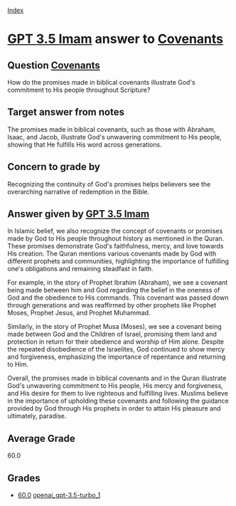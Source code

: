 
[Index](../../../index.md)
# [GPT 3.5 Imam](../../answering_models/GPT_3.5_Imam.md) answer to [Covenants](../../questions/Covenants.md)

## Question [Covenants](../../questions/Covenants.md)
How do the promises made in biblical covenants illustrate God's commitment to His people throughout Scripture?

## Target answer from notes
The promises made in biblical covenants, such as those with Abraham, Isaac, and Jacob, illustrate God's unwavering commitment to His people, showing that He fulfills His word across generations.

## Concern to grade by
Recognizing the continuity of God's promises helps believers see the overarching narrative of redemption in the Bible.

## Answer given by [GPT 3.5 Imam](../../answering_models/GPT_3.5_Imam.md)
In Islamic belief, we also recognize the concept of covenants or promises made by God to His people throughout history as mentioned in the Quran. These promises demonstrate God's faithfulness, mercy, and love towards His creation. The Quran mentions various covenants made by God with different prophets and communities, highlighting the importance of fulfilling one's obligations and remaining steadfast in faith.

For example, in the story of Prophet Ibrahim (Abraham), we see a covenant being made between him and God regarding the belief in the oneness of God and the obedience to His commands. This covenant was passed down through generations and was reaffirmed by other prophets like Prophet Moses, Prophet Jesus, and Prophet Muhammad.

Similarly, in the story of Prophet Musa (Moses), we see a covenant being made between God and the Children of Israel, promising them land and protection in return for their obedience and worship of Him alone. Despite the repeated disobedience of the Israelites, God continued to show mercy and forgiveness, emphasizing the importance of repentance and returning to Him.

Overall, the promises made in biblical covenants and in the Quran illustrate God's unwavering commitment to His people, His mercy and forgiveness, and His desire for them to live righteous and fulfilling lives. Muslims believe in the importance of upholding these covenants and following the guidance provided by God through His prophets in order to attain His pleasure and ultimately, paradise.

## Average Grade
60.0

## Grades
 * [60.0](./Covenants_grades/openai_gpt-3.5-turbo_1.md) [openai_gpt-3.5-turbo_1](../../grading_models/openai_gpt-3.5-turbo_1.md)
